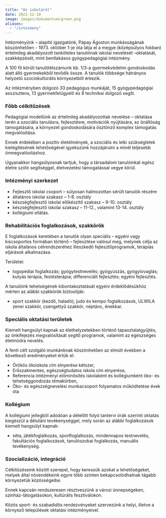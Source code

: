```yaml
---
title: "Az iskoláról"
date: 2022-12-10
image: images/dokumentum/green.png
aliases:
  - "/intezmeny"
---
```


Intézményünk – alapító igazgatónk, Pápay Ágoston munkásságának köszönhetően - 1973. október 1-je óta látja el a megye (középsúlyos fokban) értelmileg akadályozott tanköteles tanulóinak iskolai nevelését –oktatását, szakképzését, mint bentlakásos gyógypedagógiai intézmény.

A 100 fő körüli tanulólétszámunk kb. 1/3-a gyermekvédelmi gondoskodás alatt álló gyermekekből tevődik össze.
A tanulók többsége hátrányos helyzetű szociokultúrális környezetből érkezik.

Az intézményben dolgozó 33 pedagógus munkáját, 15 gyógypedagógiai asszisztens, 13 gyermekfelügyelő és 8 technikai dolgozó segíti.

### Főbb célkitűzések

Pedagógiai modellünk az értelmileg akadályozottak nevelése – oktatása terén a szociális tanulásra, fejlesztésre, motivációk nyújtására, az önállóság támogatására, a környezet gondoskodására ösztönző komplex támogatás megvalósítása.

Ennek érdekében a pozitív életélmények, a szociális és lelki szükségletek kielégítésének lehetőségével igyekszünk hozzájárulni a minél teljesebb önmegvalósításhoz.

Ugyanakkor hangsúlyosnak tartjuk, hogy a társadalom tanulóinkat egész életre szóló segítséggel, életvezetési támogatással vegye körül.

### Intézményi szerkezet

- Fejlesztő iskolai csoport – súlyosan halmozottan sérült tanulók részére
- általános iskolai szakasz – 1-8. osztály
- készségfejlesztő iskolai előkészítő szakasz – 9-10. osztály
- készségfejlesztő iskolai szakasz – 11-12., valamint 13-14. osztály 
- kollégiumi ellátás.

### Rehabilitációs foglalkozások, szakkörök

E foglalkozások keretében a tanulók olyan speciális – egyéni vagy kiscsoportos formában történő – fejlesztése valósul meg, melynek célja az iskola általános célrendszeréhez illeszkedő fejlesztőprogramok, terápiás eljárások alkalmazása.

Területei: 

- logopédiai foglalkozás; gyógytestnevelés; gyógyúszás, gyógylovaglás; kutyás terápia, festésterápia; differenciált fejlesztés; egyéni fejlesztés.
  
A tanulóink tehetségének kibontakoztatását egyéni érdeklődésükhöz mérten az alábbi szakkörök biztosítják:
- sport szakkör (kezdő, haladó); judo és kempo foglalkozások, ULWILA zenei szakkör, csengettyű szakkör, néptánc, énekkar.

### Speciális oktatási területek

Kiemelt hangsúlyt kapnak az élethelyzetekben történő tapasztalatgyűjtés, az önkifejezés megvalósítását segítő programok, valamint az egészséges életmódra nevelés.

A fenti célt szolgáló munkánknak köszönhetően az elmúlt években a következő eredményeket értük el:

- Örökös ökoiskola cím elnyerése kétszer,
- Erőszakmentes, egészségtudatos iskola cím elnyerése,
- Referencia intézményi előminősítés iskolaként és kollégiumként öko- és tehetséggondozás témakörben,
- Öko- és egészségnevelési munkacsoport  folyamatos működtetése évek óta

### Kollégium

A kollégiumi jellegből adódóan a délelőtt folyó tantervi órák szerinti oktatás kiegészül a délutáni tevékenységgel, mely során az alábbi foglalkozások kiemelt hangsúlyt kapnak: 

- séta, játékfoglalkozás, sportfoglalkozás, mindennapos testnevelés, fakultációs foglalkozások, tanulószobai foglalkozás, manuális tevékenység. 

### Szocializáció, integráció

Célkitűzéseink között szerepel, hogy keressük azokat a lehetőségeket, melyek által növendékeink egyre több szinten bekapcsolódhatnak tágabb környezetük közösségeibe.

Ennek kapcsán rendszeresen résztveszünk a városi ünnepségeken, színház-látogatásokon, kultúrális fesztiválokon.

Közös sport- és szabadidős rendezvényeket szervezünk a helyi, illetve a környező települések oktatási intézményeivel.